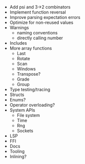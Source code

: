 - Add psi and 3->2 combinators
- Implement function reversal
- Improve parsing expectation errors
- Optimize for non-reused values
- Warnings
  - naming conventions
  - directly calling number
- Includes
- More array functions
  - Last
  - Rotate
  - Scan
  - Windows
  - Transpose?
  - Grade
  - Group
- Type testing/tracing
- Structs
- Enums?
- Operator overloading?
- System APIs
  - File system
  - Time
  - Rng
  - Sockets
- LSP
- FFI
- Docs
- Tooling
- Inlining?
